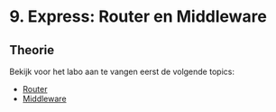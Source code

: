 # 9. Express: Router en Middleware

## Theorie

Bekijk voor het labo aan te vangen eerst de volgende topics:

* [Router](../../express.js/router.md)
* [Middleware](../../express.js/middleware.md)
